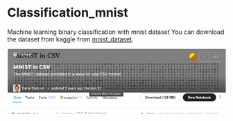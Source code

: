 # Classification_mnist
Machine learning binary classification with mnist dataset
You can download the dataset from kaggle from [mnist_dataset](https://www.kaggle.com/oddrationale/mnist-in-csv).

![Image](Screenshot_2.png)
